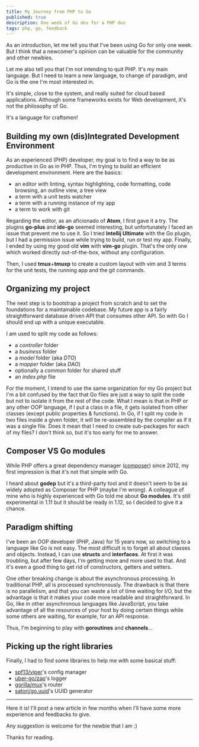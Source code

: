 ```yaml
---
title: My Journey from PHP to Go
published: true
description: One week of Go dev for a PHP dev
tags: php, go, feedback
---
```


As an introduction, let me tell you that I've been using Go for only one week. But I think that a newcomer's opinion can be valuable for the community and other newbies.

Let me also tell you that I'm not intending to quit PHP. It's my main language. But I need to learn a new language, to change of paradigm, and Go is the one I'm most interested in.

It's simple, close to the system, and really suited for cloud based applications. Although some frameworks exists for Web development, it's not the philosophy of Go. 

It's a language for craftsmen!

## Building my own (dis)Integrated Development Environment

As an experienced (PHP) developer, my goal is to find a way to be as productive in Go as in PHP. Thus, I'm trying to build an efficient development environment. Here are the basics:

* an editor with linting, syntax highlighting, code formatting, code browsing, an outline view, a tree view
* a term with a unit tests watcher
* a term with a running instance of my app
* a term to work with git

Regarding the editor, as an aficionado of **Atom**, I first gave it a try. The plugins **go-plus** and **ide-go** seemed interesting, but unfortunately I faced an issue that prevent me to use it.
So I tried **Intellij Ultimate** with the Go plugin, but I had a permission issue while trying to build, run or test my app.
Finally, I ended by using my good old **vim** with **vim-go** plugin. That's the only one which worked directly out-of-the-box, without any configuration.

Then, I used **tmux**+**tmuxp** to create a custom layout with vim and 3 terms for the unit tests, the running app and the git commands.

## Organizing my project

The next step is to bootstrap a project from scratch and to set the foundations for a maintainable codebase. My future app is a fairly straightforward database driven API that consumes other API. So with Go I should end up with a unique executable.

I am used to split my code as follows:
- a *controller* folder
- a *business* folder
- a *model* folder (aka *DTO*)
- a *mapper* folder (aka *DAO*)
- optionally a *common* folder for shared stuff
- an *index.php* file

For the moment, I intend to use the same organization for my Go project but I'm a bit confused by the fact that Go files are just a way to split the code but not to isolate it from the rest of the code. What I mean is that in PHP or any other OOP language, if I put a class in a file, it gets isolated from other classes (except public properties & functions). In Go, if I split my code in two files inside a given folder, it will be re-assembled by the compiler as if it was a single file. Does it mean that I need to create sub-packages for each of my files? I don't think so, but it's too early for me to answer.

## Composer VS Go modules

While PHP offers a great dependency manager ([composer](https://getcomposer.org/)) since 2012, my first impression is that it's not that simple with Go.

I heard about **godep** but it's a third-party tool and it doesn't seem to be as widely adopted as Composer for PHP (maybe I'm wrong). A colleague of mine who is highly experienced with Go told me about **Go modules**. It's still experimental in 1.11 but it should be ready in 1.12, so I decided to give it a chance.


## Paradigm shifting

I've been an OOP developer (PHP, Java) for 15 years now, so switching to a language like Go is not easy. The most difficult is to forget all about classes and objects. Instead, I can use **structs** and **interfaces**. At first it was troubling, but after few days, I'm getting more and more used to that. And it's even a good thing to get rid of constructors, getters and setters.

One other breaking change is about the asynchronous processing. In traditional PHP, all is processed synchronously. The drawback is that there is no parallelism, and that you can waste a lot of time waiting for I/O, but the advantage is that it makes your code more readable and straightforward. In Go, like in other asynchronous languages like JavaScript, you take advantage of all the resources of your host by doing certain things while some others are waiting, for example, for an API response.

Thus, I'm beginning to play with **goroutines** and **channels**...

## Picking up the right libraries

Finally, I had to find some libraries to help me with some basical stuff:
- [spf13/viper](https://github.com/spf13/viper)'s config manager
- [uber-go/zap](https://github.com/uber-go/zap)'s logger
- [gorilla/mux](https://github.com/gorilla/mux)'s router
- [satori/go.uuid](https://github.com/satori/go.uuid)'s UUID generator

---

Here it is! I'll post a new article in few months when I'll have some more experience and feedbacks to give.

Any suggestion is welcome for the newbie that I am :)

Thanks for reading.

